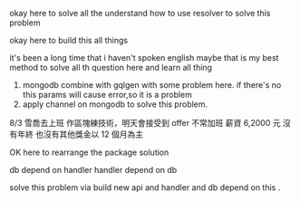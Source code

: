 okay here to solve all the understand how to use resolver to solve this problem 

okay here to build this all things

it's been a long time that i haven't spoken english 
maybe that is my best method to solve all th question here
and learn all thing 

1. mongodb combine with gqlgen with some problem here. 
if there's no this params will cause error,so it is a problem
2. apply channel on mongodb to solve this problem.

8/3 雪喬去上班 作區塊練技術，明天會接受到 offer 不常加班 
薪資 6,2000 元 沒有年終 也沒有其他獎金以 12 個月為主


OK here to rearrange the package solution 


db depend on handler
handler depend on db

solve this problem via build new api and handler and db depend on this .
